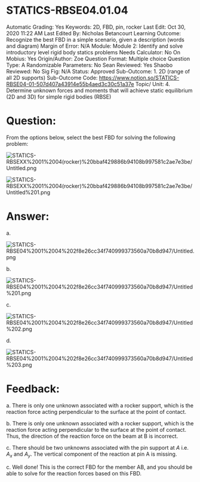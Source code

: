 # STATICS-RBSE04.01.04

Automatic Grading: Yes
Keywords: 2D, FBD, pin, rocker
Last Edit: Oct 30, 2020 11:22 AM
Last Edited By: Nicholas Betancourt
Learning Outcome: Recognize the best FBD in a simple scenario, given a description (words and diagram)
Margin of Error: N/A
Module: Module 2: Identify and solve introductory level rigid body statics problems
Needs Calculator: No
On Mobius: Yes
Origin/Author: Zoe
Question Format: Multiple choice
Question Type: A
Randomizable Parameters: No
Sean Reviewed: Yes
Shaobo Reviewed: No
Sig Fig: N/A
Status: Approved
Sub-Outcome: 1. 2D (range of all 2D supports)
Sub-Outcome Code: https://www.notion.so/STATICS-RBSE04-01-507d407a43914e55b4aed3c30c51a37e
Topic/ Unit: 4. Determine unknown forces and moments that will achieve static equilibrium (2D and 3D) for simple rigid bodies (RBSE)

# Question:

From the options below, select the best FBD for solving the following problem:

![STATICS-RBSEXX%2001%2004(rocker)%20bbaf429886b94108b997581c2ae7e3be/Untitled.png](STATICS-RBSEXX%2001%2004(rocker)%20bbaf429886b94108b997581c2ae7e3be/Untitled.png)

![STATICS-RBSEXX%2001%2004(rocker)%20bbaf429886b94108b997581c2ae7e3be/Untitled%201.png](STATICS-RBSEXX%2001%2004(rocker)%20bbaf429886b94108b997581c2ae7e3be/Untitled%201.png)

# Answer:

a.

![STATICS-RBSE04%2001%2004%202f8e26cc34f740999373560a70b8d947/Untitled.png](STATICS-RBSE04%2001%2004%202f8e26cc34f740999373560a70b8d947/Untitled.png)

b.

![STATICS-RBSE04%2001%2004%202f8e26cc34f740999373560a70b8d947/Untitled%201.png](STATICS-RBSE04%2001%2004%202f8e26cc34f740999373560a70b8d947/Untitled%201.png)

c.

![STATICS-RBSE04%2001%2004%202f8e26cc34f740999373560a70b8d947/Untitled%202.png](STATICS-RBSE04%2001%2004%202f8e26cc34f740999373560a70b8d947/Untitled%202.png)

d.

![STATICS-RBSE04%2001%2004%202f8e26cc34f740999373560a70b8d947/Untitled%203.png](STATICS-RBSE04%2001%2004%202f8e26cc34f740999373560a70b8d947/Untitled%203.png)

# Feedback:

a. There is only one unknown associated with a rocker support, which is the reaction force acting perpendicular to the surface at the point of contact. 

b. There is only one unknown associated with a rocker support, which is the reaction force acting perpendicular to the surface at the point of contact. Thus, the direction of the reaction force on the beam at B is incorrect. 

c. There should be two unknowns associated with the pin support at $A$ i.e. $A_x$ and $A_y$. The vertical component of the reaction at pin A is missing.

c. Well done! This is the correct FBD for the member AB, and you should be able to solve for the reaction forces based on this FBD.